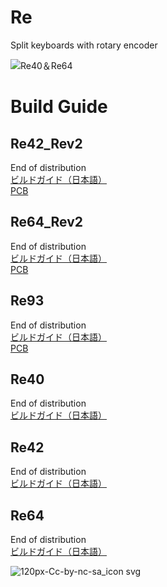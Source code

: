 # Re
Split keyboards with rotary encoder<br>

![Re40＆Re64](https://user-images.githubusercontent.com/58157342/89754003-38164080-db15-11ea-95b6-936866eccc6a.JPG)

# Build Guide

## Re42_Rev2
End of distribution<br>
[ビルドガイド（日本語）](Re42/Documents/rev2_buildguide_v1.0.md)  
[PCB](https://github.com/kushima8/Re/tree/master/Re42/PCB)
## Re64_Rev2
End of distribution<br>
[ビルドガイド（日本語）](Re64/Documents/rev2_buildguide_v1.0.md)  
[PCB](https://github.com/kushima8/Re/tree/master/Re64/PCB)
## Re93
End of distribution<br>
[ビルドガイド（日本語）](Re93/Documents/buildguide_v1.0.md)  
[PCB](https://github.com/kushima8/Re/tree/master/Re93/PCB)
## Re40
End of distribution<br>
[ビルドガイド（日本語）](Re40/Documents/buildguide_v1.0.md)
## Re42
End of distribution<br>
[ビルドガイド（日本語）](Re42/Documents/buildguide_v1.0.md)
## Re64
End of distribution<br>
[ビルドガイド（日本語）](Re64/Documents/buildguide_v1.0.md)

![120px-Cc-by-nc-sa_icon svg](https://user-images.githubusercontent.com/58157342/87903527-24883480-ca97-11ea-86a5-e6abcf258247.png)
